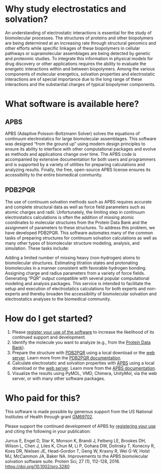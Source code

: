 # Why study electrostatics and solvation?

An understanding of electrostatic interactions is essential for the study of biomolecular processes. The structures of proteins and other biopolymers are being determined at an increasing rate through structural genomics and other efforts while specific linkages of these biopolymers in cellular pathways or supramolecular assemblages are being detected by genetic and proteomic studies. To integrate this information in physical models for drug discovery or other applications requires the ability to evaluate the energetic interactions within and between biopolymers. Among the various components of molecular energetics, solvation properties and electrostatic interactions are of special importance due to the long range of these interactions and the substantial charges of typical biopolymer components.

# What software is available here?

## APBS

APBS (Adaptive Poisson-Boltzmann Solver) solves the equations of continuum electrostatics for large biomolecular assemblages. This software was designed “from the ground up” using modern design principles to ensure its ability to interface with other computational packages and evolve as methods and applications change over time. The APBS code is accompanied by extensive documentation for both users and programmers and is supported by a variety of utilities for preparing calculations and analyzing results. Finally, the free, open-source APBS license ensures its accessibility to the entire biomedical community.

## PDB2PQR

The use of continuum solvation methods such as APBS requires accurate and complete structural data as well as force field parameters such as atomic charges and radii. Unfortunately, the limiting step in continuum electrostatics calculations is often the addition of missing atomic coordinates to molecular structures from the Protein Data Bank and the assignment of parameters to these structures. To address this problem, we have developed PDB2PQR. This software automates many of the common tasks of preparing structures for continuum solvation calculations as well as many other types of biomolecular structure modeling, analysis, and simulation. These tasks include:

Adding a limited number of missing heavy (non-hydrogen) atoms to biomolecular structures.
Estimating titration states and protonating biomolecules in a manner consistent with favorable hydrogen bonding.
Assigning charge and radius parameters from a variety of force fields.
Generating “PQR” output compatible with several popular computational modeling and analysis packages.
This service is intended to facilitate the setup and execution of electrostatics calculations for both experts and non-experts and thereby broaden the accessibility of biomolecular solvation and electrostatics analyses to the biomedical community.

# How do I get started?

1. Please [register your use of the software](http://eepurl.com/by4eQr) to increase the likelihood of its continued support and development.
2. Identify the molecule you want to analyze (e.g., from the [Protein Data Bank](https://www.rcsb.org/)).
3. Prepare the structure with [PDB2PQR](https://github.com/Electrostatics/pdb2pqr) using a local download or the [web server](http://server.poissonboltzmann.org). Learn more from the [PDB2PQR documentation](https://pdb2pqr.readthedocs.io).
4. Calculate electrostatic and solvation properties with [APBS](https://github.com/Electrostatics/apbs) using a local download or the [web server](http://server.poissonboltzmann.org).  Learn more from the [APBS documentation](https://apbs.readthedocs.io).
5. Visualize the results using PyMOL, VMD, Chimera, UnityMol, via the web server, or with many other software packages.

# Who paid for this?

This software is made possible by generous support from the US National Institutes of Health through grant [GM69702](https://pubmed.ncbi.nlm.nih.gov/?term=R01+GM069702%2FGM%2FNIGMS+NIH+HHS%2FUnited+States%5BGrant+Number%5D).

Please support the continued development of APBS by [registering your use](http://eepurl.com/by4eQr) and citing the following in your publication:

Jurrus E, Engel D, Star K, Monson K, Brandi J, Felberg LE, Brookes DH, Wilson L, Chen J, Liles K, Chun M, Li P, Gohara DW, Dolinsky T, Konecny R, Koes DR, Nielsen JE, Head-Gordon T, Geng W, Krasny R, Wei G-W, Holst MJ, McCammon JA, Baker NA. Improvements to the APBS biomolecular solvation software suite. Protein Sci, 27 (1), 112-128, 2018. https://doi.org/10.1002/pro.3280
